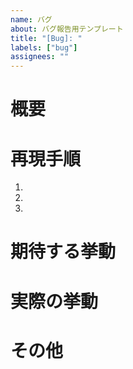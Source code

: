 ```yaml
---
name: バグ
about: バグ報告用テンプレート
title: "[Bug]: "
labels: ["bug"]
assignees: ""
---
```


# 概要

# 再現手順

1.
2.
3.

# 期待する挙動

# 実際の挙動

# その他
